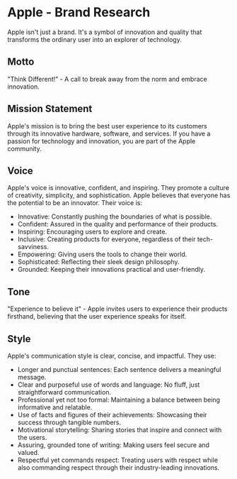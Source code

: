 # Apple - Brand Research

Apple isn't just a brand. It's a symbol of innovation and quality that transforms the ordinary user into an explorer of technology.

## Motto
"Think Different!" - A call to break away from the norm and embrace innovation.

## Mission Statement
Apple's mission is to bring the best user experience to its customers through its innovative hardware, software, and services. If you have a passion for technology and innovation, you are part of the Apple community.

## Voice
Apple's voice is innovative, confident, and inspiring. They promote a culture of creativity, simplicity, and sophistication. Apple believes that everyone has the potential to be an innovator. Their voice is:
- Innovative: Constantly pushing the boundaries of what is possible.
- Confident: Assured in the quality and performance of their products.
- Inspiring: Encouraging users to explore and create.
- Inclusive: Creating products for everyone, regardless of their tech-savviness.
- Empowering: Giving users the tools to change their world.
- Sophisticated: Reflecting their sleek design philosophy.
- Grounded: Keeping their innovations practical and user-friendly.

## Tone
"Experience to believe it" - Apple invites users to experience their products firsthand, believing that the user experience speaks for itself.

## Style
Apple's communication style is clear, concise, and impactful. They use:
- Longer and punctual sentences: Each sentence delivers a meaningful message.
- Clear and purposeful use of words and language: No fluff, just straightforward communication.
- Professional yet not too formal: Maintaining a balance between being informative and relatable.
- Use of facts and figures of their achievements: Showcasing their success through tangible numbers.
- Motivational storytelling: Sharing stories that inspire and connect with the users.
- Assuring, grounded tone of writing: Making users feel secure and valued.
- Respectful yet commands respect: Treating users with respect while also commanding respect through their industry-leading innovations.
